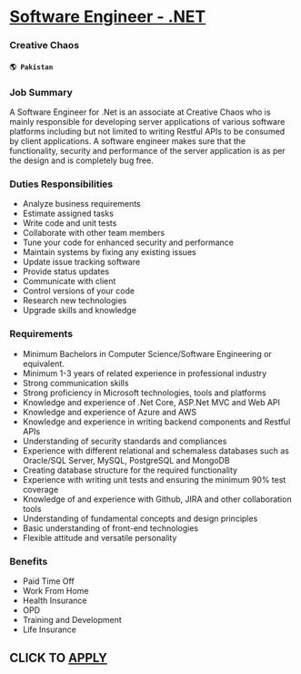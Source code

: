 # [Software Engineer - .NET](https://www.remotewlb.com/apply/software-engineer-net-82951)  
### Creative Chaos  
#### `🌎 Pakistan`  

### Job Summary

A Software Engineer for .Net is an associate at Creative Chaos who is mainly responsible for developing server applications of various software platforms including but not limited to writing Restful APIs to be consumed by client applications. A software engineer makes sure that the functionality, security and performance of the server application is as per the design and is completely bug free.

### Duties Responsibilities

  * Analyze business requirements
  * Estimate assigned tasks
  * Write code and unit tests
  * Collaborate with other team members
  * Tune your code for enhanced security and performance
  * Maintain systems by fixing any existing issues
  * Update issue tracking software
  * Provide status updates
  * Communicate with client
  * Control versions of your code
  * Research new technologies
  * Upgrade skills and knowledge

### Requirements

  * Minimum Bachelors in Computer Science/Software Engineering or equivalent.
  * Minimum 1-3 years of related experience in professional industry
  * Strong communication skills
  * Strong proficiency in Microsoft technologies, tools and platforms
  * Knowledge and experience of .Net Core, ASP.Net MVC and Web API
  * Knowledge and experience of Azure and AWS
  * Knowledge and experience in writing backend components and Restful APIs
  * Understanding of security standards and compliances
  * Experience with different relational and schemaless databases such as Oracle/SQL Server, MySQL, PostgreSQL and MongoDB
  * Creating database structure for the required functionality
  * Experience with writing unit tests and ensuring the minimum 90% test coverage
  * Knowledge of and experience with Github, JIRA and other collaboration tools
  * Understanding of fundamental concepts and design principles
  * Basic understanding of front-end technologies
  * Flexible attitude and versatile personality

### Benefits

  * Paid Time Off
  * Work From Home
  * Health Insurance
  * OPD
  * Training and Development
  * Life Insurance

  
## CLICK TO [APPLY](https://www.remotewlb.com/apply/software-engineer-net-82951)


